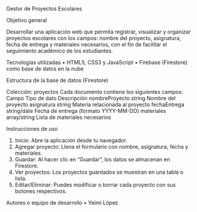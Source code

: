 
Gestor de Proyectos Escolares



 Objetivo general

Desarrollar una aplicación web que permita registrar, visualizar y organizar proyectos escolares con los campos: nombre del proyecto, asignatura, fecha de entrega y materiales necesarios, con el fin de facilitar el seguimiento académico de los estudiantes.



 Tecnologías utilizadas
• HTML5, CSS3 y JavaScript
• Firebase (Firestore) como base de datos en la nube



 Estructura de la base de datos (Firestore)

Colección: proyectos
Cada documento contiene los siguientes campos:
Campo
Tipo de dato
Descripción
nombreProyecto
string
Nombre del proyecto
asignatura
string
Materia relacionada al proyecto
fechaEntrega
string/date
Fecha de entrega (formato YYYY-MM-DD)
materiales
array/string
Lista de materiales necesarios


Instrucciones de uso
1. Inicio: Abre la aplicación desde tu navegador.
2. Agregar proyecto: Llena el formulario con nombre, asignatura, fecha y materiales.
3. Guardar: Al hacer clic en “Guardar”, los datos se almacenan en Firestore.
4. Ver proyectos: Los proyectos guardados se muestran en una tabla o lista.
5. Editar/Eliminar: Puedes modificar o borrar cada proyecto con sus botones respectivos.




Autores o equipo de desarrollo
• Yeimi López
